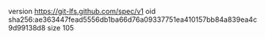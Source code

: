 version https://git-lfs.github.com/spec/v1
oid sha256:ae363447fead5556db1ba66d76a09337751ea410157bb84a839ea4c9d99138d8
size 105
